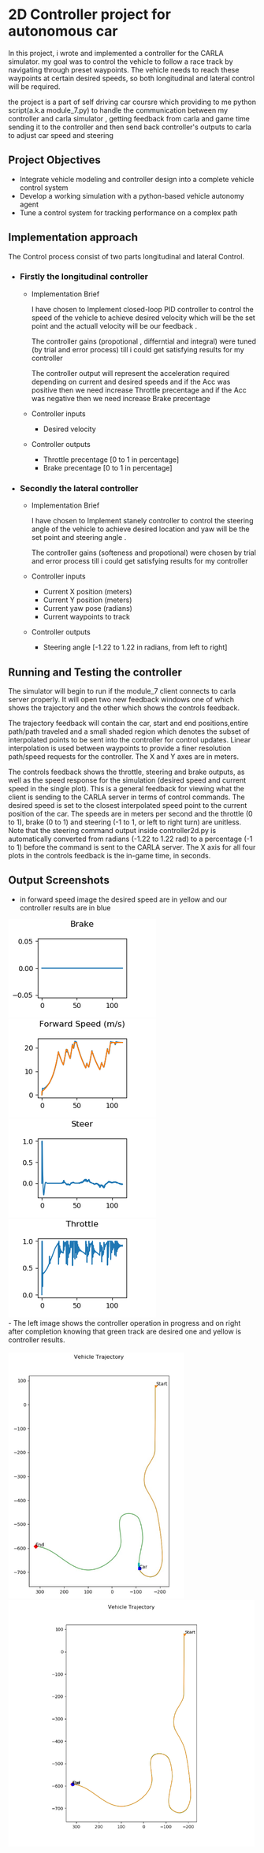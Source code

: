 
# 2D Controller project for autonomous car

In this project, i wrote and implemented a controller for the CARLA simulator. 
my goal was to control the vehicle to follow a race track by navigating through preset waypoints. 
The vehicle needs to reach these waypoints at certain desired speeds,
so both longitudinal and lateral control will be required.

the project is a part of self driving car coursre which providing to me python script(a.k.a module_7.py) 
to handle the communication between my controller and carla simulator , 
getting feedback from carla and game time sending it to the controller 
and then send back controller's outputs to carla to adjust car speed and steering 
  

## Project Objectives

- Integrate vehicle modeling and controller design into a complete vehicle control system
- Develop a working simulation with a python-based vehicle autonomy agent
- Tune a control system for tracking performance on a complex path


## Implementation approach

The Control process consist of two parts longitudinal and lateral Control.    

- ### Firstly the longitudinal controller
    - Implementation Brief 

        I have chosen to Implement closed-loop PID controller to control 
        the speed of the vehicle to achieve desired velocity which will be the set point 
        and the actuall velocity will be our feedback .

        The controller gains (propotional , differntial and integral) 
        were tuned (by trial and error process) till i could get 
        satisfying results for my controller

        The controller output will represent the acceleration required depending on
        current and desired speeds
        and if the Acc was positive then we need increase Throttle precentage
        and if the Acc was negative then we need increase Brake precentage
         
    - Controller inputs 
        - Desired velocity
    - Controller outputs
        - Throttle precentage [0 to 1 in percentage]
        - Brake precentage  [0 to 1 in percentage]
     
- ### Secondly the lateral controller
    - Implementation Brief 
    
        I have chosen to Implement stanely controller to control 
        the steering angle of the vehicle to achieve desired location and yaw  will be the set point 
        and steering angle .

        The controller gains (softeness and propotional) 
        were chosen by trial and error process till i could get 
        satisfying results for my controller

    - Controller inputs 
        -   Current X position (meters)
        -   Current Y position (meters)
        -   Current yaw pose (radians)
        -   Current waypoints to track
    - Controller outputs
        - Steering angle [-1.22 to 1.22 in radians, from left to right]

## Running and Testing the controller

The simulator will begin to run if the module_7 client connects to carla server properly. 
It will open two new feedback windows one of which shows the trajectory and the other which shows the controls feedback. 

The trajectory feedback will contain the car,
start and end positions,entire path/path traveled and a small shaded region
which denotes the subset of interpolated points to be sent into the controller for control updates.
Linear interpolation is used between waypoints to provide a finer resolution path/speed requests for the controller. 
The X and Y axes are in meters.

The controls feedback shows the throttle, steering and brake outputs, 
as well as the speed response for the simulation (desired speed and current speed in the single plot).
This is a general feedback for viewing what the client is sending to the CARLA server in terms of control commands. 
The desired speed is set to the closest interpolated speed point to the current position of the car. 
The speeds are in meters per second and the throttle (0 to 1), brake (0 to 1)
and steering (-1 to 1, or left to right turn) are unitless. 
Note that the steering command output inside controller2d.py 
is automatically converted from radians (-1.22 to 1.22 rad)
to a percentage (-1 to 1) before the command is sent to the CARLA server.
The X axis for all four plots in the controls feedback is the in-game time, in seconds.
   
   
## Output Screenshots
 - in forward speed image the desired speed are in yellow and our controller results are in blue
<div>
<img margin-left=50px src="/2D Controller Project/controller_output/brake_output.png" title="control panel ">
<img margin-left=50px src="/2D Controller Project/controller_output/forward_speed.png" title="control panel ">  <br/>
<img margin-left=50px src="/2D Controller Project/controller_output/steer_output.png" title="control panel ">
<img margin-left=50px src="/2D Controller Project/controller_output/throttle_output.png" title="control panel ">   <br/>
    - The left image shows the controller operation in progress and on right after completion knowing that green track are desired one and yellow is controller results. <br/> <br/>
<img margin-left=50px height=500px src="/2D Controller Project/images/sdc.jpg" title="In progress ">
<img margin-left=50px height=500px src="/2D Controller Project/controller_output/trajectory.png" title="Complete"> <br/>
</div>

